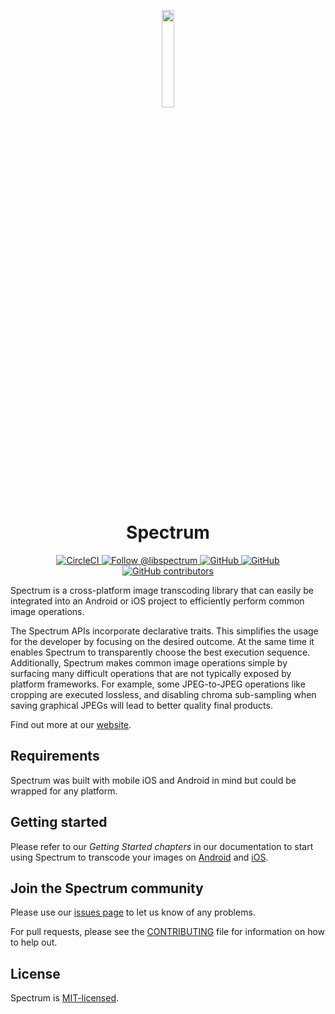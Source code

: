 <p align="center">
  <a href="https://libspectrum.io/">
    <img src="website/static/img/spectrum_logo_color.svg" width="20%" />
  </a>
</p>
<h1 align="center">
  Spectrum
</h1>
<p align="center">
  <a href="https://circleci.com/gh/facebookincubator/spectrum">
    <img src="https://circleci.com/gh/facebookincubator/spectrum.svg?style=svg" alt="CircleCI" />
  </a>
  <a href="https://twitter.com/libspectrum">
   <img src="https://img.shields.io/twitter/follow/libspectrum?style=social" alt="Follow @libspectrum" />
  </a>
  <a href="https://github.com/facebookincubator/spectrum/blob/master/LICENSE">
    <img alt="GitHub" src="https://img.shields.io/github/license/facebookincubator/spectrum">
  </a>
  <a href="https://github.com/facebookincubator/spectrum/blob/master/CONTRIBUTING.md">
    <img alt="GitHub" src="https://img.shields.io/badge/PRs-welcome-brightgreen.svg">
  </a>
   <a href="https://github.com/facebookincubator/spectrum/graphs/contributors">
    <img alt="GitHub contributors" src="https://img.shields.io/github/contributors/facebookincubator/spectrum">
  </a>
</p>

Spectrum is a cross-platform image transcoding library that can easily be integrated into an Android or iOS project to efficiently perform common image operations.

The Spectrum APIs incorporate declarative traits. This simplifies the usage for the developer by focusing on the desired outcome. At the same time it enables Spectrum to transparently choose the best execution sequence. Additionally, Spectrum makes common image operations simple by surfacing many difficult operations that are not typically exposed by platform frameworks. For example, some JPEG-to-JPEG operations like cropping are executed lossless, and disabling chroma sub-sampling when saving graphical JPEGs will lead to better quality final products.

Find out more at our [website](https://libspectrum.io).

## Requirements

Spectrum was built with mobile iOS and Android in mind but could be wrapped for any platform.

## Getting started

Please refer to our _Getting Started chapters_ in our documentation to start using Spectrum to transcode your images on [Android](https://libspectrum.io/docs/getting_started_android) and [iOS](https://libspectrum.io/docs/getting_started_ios).

## Join the Spectrum community

Please use our [issues page](https://github.com/facebookincubator/spectrum/issues) to let us know of any problems.

For pull requests, please see the [CONTRIBUTING](./CONTRIBUTING.md) file for information on how to help out.

## License

Spectrum is [MIT-licensed](./LICENSE).
